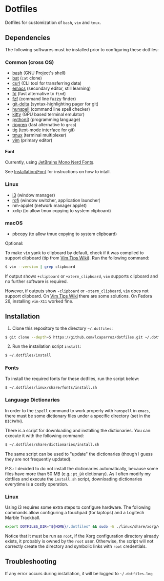 # Dotfiles

Dotfiles for customization of `bash`, `vim` and `tmux`.

## Dependencies

The following softwares must be installed prior to configuring these dotfiles:

### Common (cross OS)

* [bash](https://www.gnu.org/software/bash/) (GNU Project's shell)
* [bat](https://github.com/sharkdp/bat) (`cat` clone)
* [curl](https://curl.se) (CLI tool for transferring data)
* [emacs](https://www.gnu.org/software/emacs) (secondary editor, still learning)
* [fd](https://github.com/sharkdp/fd) (fast alternative to `find`)
* [fzf](https://github.com/junegunn/fzf) (command line fuzzy finder)
* [git-delta](https://github.com/dandavison/delta) (syntax-highlighting pager for git)
* [hunspell](https://github.com/hunspell/hunspell) (command line spell checker)
* [kitty](https://github.com/kovidgoyal/kitty) (GPU based terminal emulator)
* [python3](https://www.python.org) (programming language)
* [ripgrep](https://github.com/BurntSushi/ripgrep) (fast alternative to `grep`)
* [tig](https://github.com/jonas/tig) (text-mode interface for git)
* [tmux](https://github.com/tmux/tmux) (terminal multiplexer)
* [vim](https://www.vim.org) (primary editor)

#### Font

Currently, using [JetBrains Mono Nerd Fonts](https://github.com/ryanoasis/nerd-fonts).

See [Installation/Font](#font) for instructions on how to intall.

### Linux

* [i3](https://i3wm.org) (window manager)
* [rofi](https://github.com/davatorium/rofi) (window switcher, application launcher)
* nm-applet (network manager applet)
* xclip (to allow tmux copying to system clipboard)

### macOS

* pbcopy (to allow tmux copying to system clipboard)

Optional:

To make `vim` yank to clipboard by default, check if it was compiled to support
clipboard (tip from [Vim Tips Wiki][vim_tips_wiki]). Run the following command:

```sh
$ vim --version | grep clipboard
```

If output shows `+clipboard` or `+xterm_clipboard`, `vim` supports clipboard and
no further software is required.

However, if outputs show `-clipboard` or `-xterm_clipboard`, `vim` does not
support clipboard. On [Vim Tips Wiki][vim_tips_wiki] there are some solutions.
On Fedora 26, installing `vim-X11` worked fine.

## Installation

1. Clone this repository to the directory `~/.dotfiles`:

```sh
$ git clone --depth=5 https://github.com/lcaparroz/dotfiles.git ~/.dotfiles
```

2. Run the installation script `install`:

```sh
$ ~/.dotfiles/install
```

### Fonts

To install the required fonts for these dotfiles, run the script below:

```sh
$ ~/.dotfiles/linux/share/fonts/install.sh
```

### Language Dictionaries

In order to the `ispell` command to work properly with `hunspell` in `emacs`,
there must be some dictionary files under a specific directory (set in the
`DICPATH`).

There is a script for downloading and installing the dictionaries. You can
execute it with the following command:

```sh
$ ~/.dotfiles/share/dictionaries/install.sh
```

The same script can be used to "update" the dictionaries (though I guess they
are not frequently updated).

P.S.: I decided to do not install the dictionaries automatically, because some
files have more than 50 MB (e.g.: `pt_BR` dictionary). As I often modify my
dotfiles and execute the `install.sh` script, downloading dictionaries everytime
is a costly operation.

### Linux

Using i3 requires some extra steps to configure hardware. The following commands
allow configuring a touchpad (for laptops) and a Logitech Marble Trackball.

```sh
export DOTFILES_DIR="${HOME}/.dotfiles" && sudo -E ./linux/share/xorg/config.sh
```

Notice that it must be run as `root`, if the Xorg configuration directory
already exists, it probably is owned by the `root` user. Otherwise, the script
will not correctly create the directory and symbolic links with `root`
credentials.

## Troubleshooting

If any error occurs during installation, it will be logged to `~/.dotfiles.log`

[vim_tips_wiki]: http://vim.wikia.com/wiki/Accessing_the_system_clipboard
